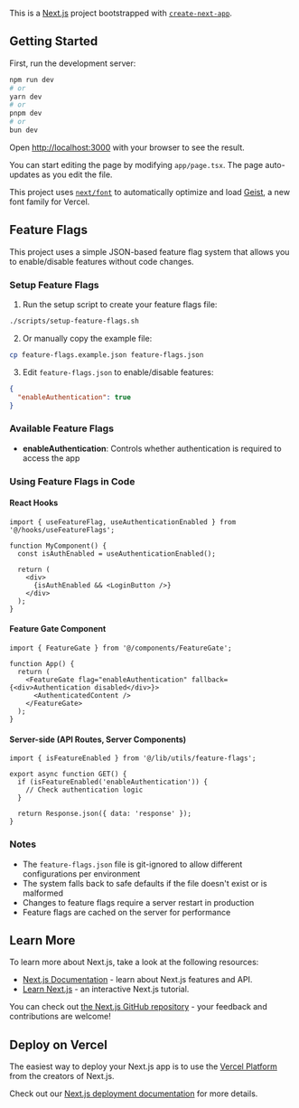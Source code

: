 This is a [Next.js](https://nextjs.org) project bootstrapped with [`create-next-app`](https://nextjs.org/docs/app/api-reference/cli/create-next-app).

## Getting Started

First, run the development server:

```bash
npm run dev
# or
yarn dev
# or
pnpm dev
# or
bun dev
```

Open [http://localhost:3000](http://localhost:3000) with your browser to see the result.

You can start editing the page by modifying `app/page.tsx`. The page auto-updates as you edit the file.

This project uses [`next/font`](https://nextjs.org/docs/app/building-your-application/optimizing/fonts) to automatically optimize and load [Geist](https://vercel.com/font), a new font family for Vercel.

## Feature Flags

This project uses a simple JSON-based feature flag system that allows you to enable/disable features without code changes.

### Setup Feature Flags

1. Run the setup script to create your feature flags file:
```bash
./scripts/setup-feature-flags.sh
```

2. Or manually copy the example file:
```bash
cp feature-flags.example.json feature-flags.json
```

3. Edit `feature-flags.json` to enable/disable features:
```json
{
  "enableAuthentication": true
}
```

### Available Feature Flags

- **enableAuthentication**: Controls whether authentication is required to access the app

### Using Feature Flags in Code

#### React Hooks
```tsx
import { useFeatureFlag, useAuthenticationEnabled } from '@/hooks/useFeatureFlags';

function MyComponent() {
  const isAuthEnabled = useAuthenticationEnabled();
  
  return (
    <div>
      {isAuthEnabled && <LoginButton />}
    </div>
  );
}
```

#### Feature Gate Component
```tsx
import { FeatureGate } from '@/components/FeatureGate';

function App() {
  return (
    <FeatureGate flag="enableAuthentication" fallback={<div>Authentication disabled</div>}>
      <AuthenticatedContent />
    </FeatureGate>
  );
}
```

#### Server-side (API Routes, Server Components)
```tsx
import { isFeatureEnabled } from '@/lib/utils/feature-flags';

export async function GET() {
  if (isFeatureEnabled('enableAuthentication')) {
    // Check authentication logic
  }
  
  return Response.json({ data: 'response' });
}
```

### Notes

- The `feature-flags.json` file is git-ignored to allow different configurations per environment
- The system falls back to safe defaults if the file doesn't exist or is malformed
- Changes to feature flags require a server restart in production
- Feature flags are cached on the server for performance

## Learn More

To learn more about Next.js, take a look at the following resources:

- [Next.js Documentation](https://nextjs.org/docs) - learn about Next.js features and API.
- [Learn Next.js](https://nextjs.org/learn) - an interactive Next.js tutorial.

You can check out [the Next.js GitHub repository](https://github.com/vercel/next.js) - your feedback and contributions are welcome!

## Deploy on Vercel

The easiest way to deploy your Next.js app is to use the [Vercel Platform](https://vercel.com/new?utm_medium=default-template&filter=next.js&utm_source=create-next-app&utm_campaign=create-next-app-readme) from the creators of Next.js.

Check out our [Next.js deployment documentation](https://nextjs.org/docs/app/building-your-application/deploying) for more details.
